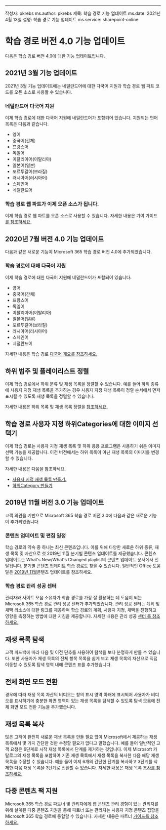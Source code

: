 ---
작성자: pkrebs ms.author: pkrebs 제목: 학습 경로 기능 업데이트 ms.date: 2021년 4월 13일 설명: 학습 경로 기능 업데이트 ms.service: sharepoint-online

# <a name="learning-pathways-version-40-feature-updates"></a>학습 경로 버전 4.0 기능 업데이트
다음은 학습 경로 버전 4.0에 대한 기능 업데이트입니다.  

## <a name="march-2021-feature-updates"></a>2021년 3월 기능 업데이트
2021년 3월 기능 업데이트에는 네덜란드어에 대한 다국어 지원과 학습 경로 웹 파트 코드를 오픈 소스로 사용할 수 있습니다. 

### <a name="multilingual-support-for-dutch"></a>네덜란드어 다국어 지원 
이제 학습 경로에 대한 다국어 지원에 네덜란드어가 포함되어 있습니다. 지원되는 언어 목록은 다음과 같습니다. 
- 영어     
- 중국어(간체) 
- 프랑스어 
- 독일어 
- 이탈리아어(이탈리아) 
- 일본어(일본) 
- 포르투갈어(브라질) 
- 러시아어(러시아어) 
- 스페인어
- 네덜란드어 

### <a name="learning-pathways-web-part-is-now-open-source"></a>학습 경로 웹 파트가 이제 오픈 소스가 됩니다.
이제 학습 경로 웹 파트를 오픈 소스로 사용할 수 있습니다. 자세한 내용은 기여 가이드 [를 참조하세요.](https://github.com/pnp/custom-learning-office-365#contributions)

## <a name="july-2020-version-40-feature-updates"></a>2020년 7월 버전 4.0 기능 업데이트 

다음과 같은 새로운 기능이 Microsoft 365 학습 경로 버전 4.0에 추가되었습니다. 

### <a name="multilingual-support-for-learning-pathways"></a>학습 경로에 대해 다국어 지원 
이제 학습 경로에 대한 다국어 지원에 네덜란드어가 포함되어 있습니다. 
- 영어     
- 중국어(간체) 
- 프랑스어 
- 독일어 
- 이탈리아어(이탈리아) 
- 일본어(일본) 
- 포르투갈어(브라질) 
- 러시아어(러시아어) 
- 스페인어
- 네덜란드어 


자세한 내용은 학습 경로 [다국어 개요를 참조하세요.](custom_overview.md) 

## <a name="sort-subcategories-and-playlists"></a>하위 범주 및 플레이리스트 정렬

이제 학습 경로에서 하위 분류 및 재생 목록을 정렬할 수 있습니다. 예를 들어 하위 종류에 사용자 지정 재생 목록을 추가하는 경우 사용자 지정 재생 목록이 정렬 순서에서 먼저 표시될 수 있도록 재생 목록을 정렬할 수 있습니다. 

자세한 내용은 하위 목록 및 재생 목록 정렬을 [참조하세요.](custom_sortsubplay.md) 

## <a name="image-picker-for-learning-pathways-custom-subcategories"></a>학습 경로 사용자 지정 하위Categories에 대한 이미지 선택기 
이제 학습 경로는 사용자 지정 재생 목록 및 하위 응용 프로그램은 사용하기 쉬운 이미지 선택 기능을 제공합니다.  이전 버전에서는 하위 목록이 아닌 재생 목록의 이미지를 변경할 수 있습니다.  

자세한 내용은 다음을 참조하세요.
- [사용자 지정 재생 목록 만들기.](custom_createnewplaylist.md) 
- [하위Category 만들기](custom_createnewcat.md)

## <a name="november-2019-version-30-feature-updates"></a>2019년 11월 버전 3.0 기능 업데이트
고객 의견을 기반으로 Microsoft 365 학습 경로 버전 3.0에 다음과 같은 새로운 기능이 추가되었습니다.

### <a name="content-updates-and-editorial-calendar"></a>콘텐츠 업데이트 및 편집 일정
학습 경로의 약속 중 하나는 최신 콘텐츠입니다. 이를 위해 다양한 새로운 하위 종류, 재생 목록 및 자산으로 첫 2019년 11월 분기별 콘텐츠 업데이트를 제공했습니다. 콘텐츠 업데이트는 What's New/What's Changed playlist의 콘텐츠 업데이트 문서에서 전달됩니다. 분기별 콘텐츠 업데이트 학습 경로도 찾을 수 있습니다. 일반적인 Office 도움말은 [2019년 11월](custom_contentupdates.md)콘텐츠 업데이트를 참조하세요.

### <a name="learning-pathways-admin-success-center"></a>학습 경로 관리 성공 센터
관리자와 사이트 모음 소유자가 학습 경로를 가장 잘 활용하는 데 도움이 되는 Microsoft 365 학습 경로 관리 성공 센터가 추가되었습니다. 관리 성공 센터는 계획 및 채택 리소스에 대한 링크를 제공하며 학습 경로의 계획, 사용자 지정, 채택을 진행하고 영향을 측정하는 방법에 대한 지침을 제공합니다. 자세한 내용은 관리 성공 [센터 를 참조하세요.](custom_successcenter.md)

## <a name="playlist-navigation"></a>재생 목록 탐색
고객 피드백에 따라 다음 및 이전 단추를 사용하여 탐색을 보다 분명하게 만들 수 있습니다. 또한 사용자가 재생 목록의 전체 항목 목록을 쉽게 보고 재생 목록의 자산으로 직접 이동할 수 있도록 탐색 영역 내에 콘텐츠 표를 추가했습니다.

## <a name="toggle-full-screen-mode"></a>전체 화면 모드 전환
경우에 따라 재생 목록 자산의 비디오는 창의 표시 영역 아래에 표시되어 사용자가 비디오를 표시하기에 충분한 화면 영역이 있는 재생 목록을 탐색할 수 있도록 탐색 모음에 전체 화면 모드 전환 기능을 추가했습니다.

## <a name="copy-a-playlist"></a>재생 목록 복사
많은 고객이 완전히 새로운 재생 목록을 만들 필요 없이 Microsoft에서 제공하는 재생 목록에서 몇 가지 간단한 것만 수정할 필요가 없다고 말했습니다. 예를 들어 일반적인 고객 요청은 6단계로 시작 재생 목록에서 단계를 제거하는 것입니다. 이제 Microsoft 카탈로그의 재생 목록을 포함하여 기존 재생 목록에서 재생 목록을 복사한 다음 해당 재생 목록을 수정할 수 있습니다. 예를 들어 이제 6개의 간단한 단계를 복사하고 3단계를 삭제한 다음 재생 목록을 3단계로 전환할 수 있습니다. 자세한 내용은 재생 목록 [복사를 참조하세요.](custom_copyplaylist.md)

## <a name="multi-content-pack-support"></a>다중 콘텐츠 팩 지원
Microsoft 365 학습 경로 파트너 및 관리자에게 웹 콘텐츠 관리 경험이 있는 관리자를 위해 설계된 다중 콘텐츠 지원을 통해 파트너 또는 관리자는 사용자 지정 콘텐츠 집합을 Microsoft 365 학습 경로에 통합할 수 있습니다. 자세한 내용은 파트너 [가이드를 참조하세요.](custom_partnerguide.md)

